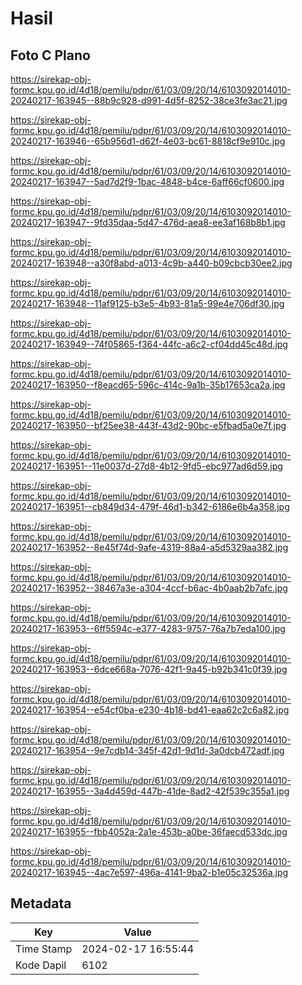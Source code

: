 # Hasil

## Foto C Plano

https://sirekap-obj-formc.kpu.go.id/4d18/pemilu/pdpr/61/03/09/20/14/6103092014010-20240217-163945--88b9c928-d991-4d5f-8252-38ce3fe3ac21.jpg

https://sirekap-obj-formc.kpu.go.id/4d18/pemilu/pdpr/61/03/09/20/14/6103092014010-20240217-163946--65b956d1-d62f-4e03-bc61-8818cf9e910c.jpg

https://sirekap-obj-formc.kpu.go.id/4d18/pemilu/pdpr/61/03/09/20/14/6103092014010-20240217-163947--5ad7d2f9-1bac-4848-b4ce-6aff66cf0600.jpg

https://sirekap-obj-formc.kpu.go.id/4d18/pemilu/pdpr/61/03/09/20/14/6103092014010-20240217-163947--9fd35daa-5d47-476d-aea8-ee3af168b8b1.jpg

https://sirekap-obj-formc.kpu.go.id/4d18/pemilu/pdpr/61/03/09/20/14/6103092014010-20240217-163948--a30f8abd-a013-4c9b-a440-b09cbcb30ee2.jpg

https://sirekap-obj-formc.kpu.go.id/4d18/pemilu/pdpr/61/03/09/20/14/6103092014010-20240217-163948--11af9125-b3e5-4b93-81a5-99e4e706df30.jpg

https://sirekap-obj-formc.kpu.go.id/4d18/pemilu/pdpr/61/03/09/20/14/6103092014010-20240217-163949--74f05865-f364-44fc-a6c2-cf04dd45c48d.jpg

https://sirekap-obj-formc.kpu.go.id/4d18/pemilu/pdpr/61/03/09/20/14/6103092014010-20240217-163950--f8eacd65-596c-414c-9a1b-35b17653ca2a.jpg

https://sirekap-obj-formc.kpu.go.id/4d18/pemilu/pdpr/61/03/09/20/14/6103092014010-20240217-163950--bf25ee38-443f-43d2-90bc-e5fbad5a0e7f.jpg

https://sirekap-obj-formc.kpu.go.id/4d18/pemilu/pdpr/61/03/09/20/14/6103092014010-20240217-163951--11e0037d-27d8-4b12-9fd5-ebc977ad6d59.jpg

https://sirekap-obj-formc.kpu.go.id/4d18/pemilu/pdpr/61/03/09/20/14/6103092014010-20240217-163951--cb849d34-479f-46d1-b342-6186e6b4a358.jpg

https://sirekap-obj-formc.kpu.go.id/4d18/pemilu/pdpr/61/03/09/20/14/6103092014010-20240217-163952--8e45f74d-9afe-4319-88a4-a5d5329aa382.jpg

https://sirekap-obj-formc.kpu.go.id/4d18/pemilu/pdpr/61/03/09/20/14/6103092014010-20240217-163952--38467a3e-a304-4ccf-b6ac-4b0aab2b7afc.jpg

https://sirekap-obj-formc.kpu.go.id/4d18/pemilu/pdpr/61/03/09/20/14/6103092014010-20240217-163953--6ff5594c-e377-4283-9757-76a7b7eda100.jpg

https://sirekap-obj-formc.kpu.go.id/4d18/pemilu/pdpr/61/03/09/20/14/6103092014010-20240217-163953--6dce668a-7076-42f1-9a45-b92b341c0f39.jpg

https://sirekap-obj-formc.kpu.go.id/4d18/pemilu/pdpr/61/03/09/20/14/6103092014010-20240217-163954--e54cf0ba-e230-4b18-bd41-eaa62c2c6a82.jpg

https://sirekap-obj-formc.kpu.go.id/4d18/pemilu/pdpr/61/03/09/20/14/6103092014010-20240217-163954--9e7cdb14-345f-42d1-9d1d-3a0dcb472adf.jpg

https://sirekap-obj-formc.kpu.go.id/4d18/pemilu/pdpr/61/03/09/20/14/6103092014010-20240217-163955--3a4d459d-447b-41de-8ad2-42f539c355a1.jpg

https://sirekap-obj-formc.kpu.go.id/4d18/pemilu/pdpr/61/03/09/20/14/6103092014010-20240217-163955--fbb4052a-2a1e-453b-a0be-36faecd533dc.jpg

https://sirekap-obj-formc.kpu.go.id/4d18/pemilu/pdpr/61/03/09/20/14/6103092014010-20240217-163945--4ac7e597-496a-4141-9ba2-b1e05c32536a.jpg


## Metadata

| Key        | Value               |
| ---------- | ------------------- |
| Time Stamp | 2024-02-17 16:55:44 |
| Kode Dapil | 6102                |




